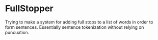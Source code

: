 # FullStopper

Trying to make a system for adding full stops to a list of words in order to form sentences. 
Essentially sentence tokenization without relying on puncuation.